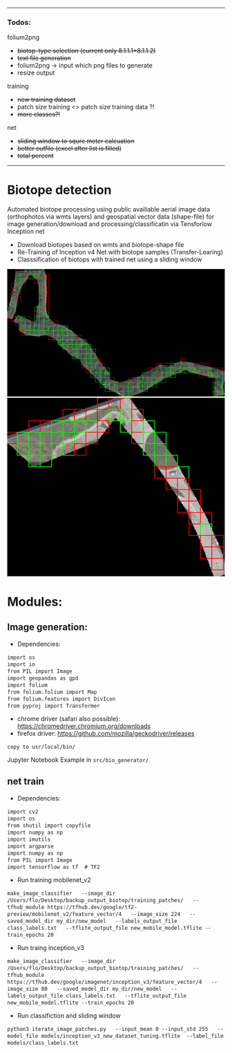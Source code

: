 _____________________________________________________________________________
### Todos:
folium2png

- ~~biotop-type selection (current only 8.1.1.1+8.1.1.2)~~
- ~~text file generation~~
- folium2png -> input which png files to generate
- resize output

training
- ~~new training dataset~~
- patch size training <> patch size training data ?! 
- ~~more classes?!~~
 
net
- ~~sliding window to squre meter calcuation~~
- ~~better outfile (excel after list is filled)~~
- ~~total percent~~

  
_____________________________________________________________________________

# Biotope detection

Automated biotope processing using public availiable aerial image data (orthophotos via wmts layers) and geospatial vector data (shape-file) for image generation/download and processing/classificatin via Tensforlow Inception net

- Download biotopes based on wmts and biotope-shape file
- Re-Training of Inception v4 Net with biotope samples (Transfer-Learing)
- Classsification of biotops with trained net using a sliding window

![alt text](https://github.com/flo981/biotop_detection/blob/net_v2/Examples/images/big.png?raw=true)
![alt text](https://github.com/flo981/biotop_detection/blob/net_v2/Examples/images/small.png?raw=true)



# Modules:
## Image generation:

- Dependencies:
```
import os
import io
from PIL import Image
import geopandas as gpd
import folium
from folium.folium import Map
from folium.features import DivIcon
from pyproj import Transformer
```
- chrome driver (safari also possible):
https://chromedriver.chromium.org/downloads
- firefox driver:
https://github.com/mozilla/geckodriver/releases
```
copy to usr/local/bin/
```

Jupyter Notebook Example in ```src/bio_generator/```

## net train

- Dependencies:
```
import cv2
import os
from shutil import copyfile
import numpy as np
import imutils
import argparse
import numpy as np
from PIL import Image
import tensorflow as tf  # TF2
```

- Run training mobilenet_v2
```
make_image_classifier   --image_dir /Users/flo/Desktop/backup_output_biotop/training_patches/   --tfhub_module https://tfhub.dev/google/tf2-preview/mobilenet_v2/feature_vector/4   --image_size 224   --saved_model_dir my_dir/new_model   --labels_output_file class_labels.txt   --tflite_output_file new_mobile_model.tflite --train_epochs 20
```
- Run traing inception_v3
```
make_image_classifier   --image_dir /Users/flo/Desktop/backup_output_biotop/training_patches/   --tfhub_module https://tfhub.dev/google/imagenet/inception_v3/feature_vector/4   --image_size 80   --saved_model_dir my_dir/new_model   --labels_output_file class_labels.txt   --tflite_output_file new_mobile_model.tflite --train_epochs 20
```
- Run classifiction and sliding window
```
python3 iterate_image_patches.py   --input_mean 0 --input_std 255   --model_file models/inception_v3_new_dataset_tuning.tflite  --label_file models/class_labels.txt
```
